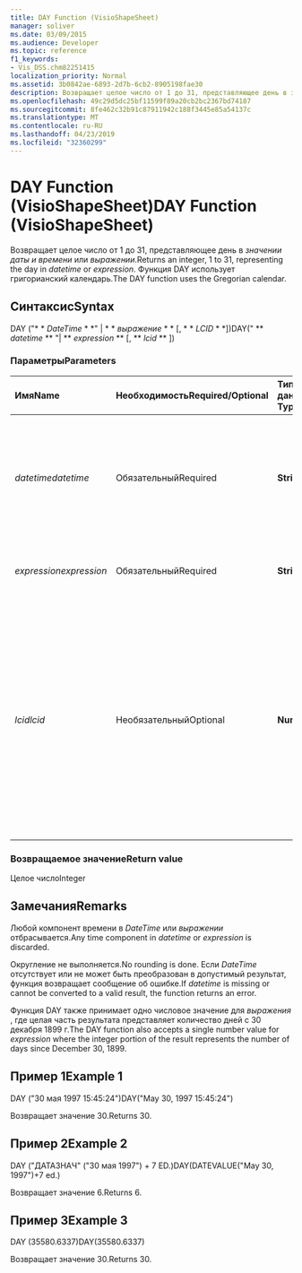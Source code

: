 ```yaml
---
title: DAY Function (VisioShapeSheet)
manager: soliver
ms.date: 03/09/2015
ms.audience: Developer
ms.topic: reference
f1_keywords:
- Vis_DSS.chm82251415
localization_priority: Normal
ms.assetid: 3b0842ae-6893-2d7b-6cb2-8905198fae30
description: Возвращает целое число от 1 до 31, представляющее день в значении даты и времени или выражении. Функция DAY использует григорианский календарь.
ms.openlocfilehash: 49c29d5dc25bf11599f89a20cb2bc2367bd74187
ms.sourcegitcommit: 8fe462c32b91c87911942c188f3445e85a54137c
ms.translationtype: MT
ms.contentlocale: ru-RU
ms.lasthandoff: 04/23/2019
ms.locfileid: "32360299"
---
```

# <a name="day-function-visioshapesheet"></a><span data-ttu-id="9231e-104">DAY Function (VisioShapeSheet)</span><span class="sxs-lookup"><span data-stu-id="9231e-104">DAY Function (VisioShapeSheet)</span></span>

<span data-ttu-id="9231e-105">Возвращает целое число от 1 до 31, представляющее день в _значении даты и времени_ или _выражении_.</span><span class="sxs-lookup"><span data-stu-id="9231e-105">Returns an integer, 1 to 31, representing the day in  _datetime_ or  _expression_.</span></span> <span data-ttu-id="9231e-106">Функция DAY использует григорианский календарь.</span><span class="sxs-lookup"><span data-stu-id="9231e-106">The DAY function uses the Gregorian calendar.</span></span>
  
## <a name="syntax"></a><span data-ttu-id="9231e-107">Синтаксис</span><span class="sxs-lookup"><span data-stu-id="9231e-107">Syntax</span></span>

<span data-ttu-id="9231e-108">DAY ("\* \* *DateTime* \* \*" | \* \* *выражение* \* \* [, \* \* *LCID* \* \*])</span><span class="sxs-lookup"><span data-stu-id="9231e-108">DAY(" \*\* *datetime* \*\* "| \*\* *expression* \*\* [, \*\* *lcid* \*\* ])</span></span> 
  
### <a name="parameters"></a><span data-ttu-id="9231e-109">Параметры</span><span class="sxs-lookup"><span data-stu-id="9231e-109">Parameters</span></span>

|<span data-ttu-id="9231e-110">**Имя**</span><span class="sxs-lookup"><span data-stu-id="9231e-110">**Name**</span></span>|<span data-ttu-id="9231e-111">**Необходимость**</span><span class="sxs-lookup"><span data-stu-id="9231e-111">**Required/Optional**</span></span>|<span data-ttu-id="9231e-112">**Тип данных**</span><span class="sxs-lookup"><span data-stu-id="9231e-112">**Data Type**</span></span>|<span data-ttu-id="9231e-113">**Описание**</span><span class="sxs-lookup"><span data-stu-id="9231e-113">**Description**</span></span>|
|:-----|:-----|:-----|:-----|
| <span data-ttu-id="9231e-114">_datetime_</span><span class="sxs-lookup"><span data-stu-id="9231e-114">_datetime_</span></span> <br/> |<span data-ttu-id="9231e-115">Обязательный</span><span class="sxs-lookup"><span data-stu-id="9231e-115">Required</span></span>  <br/> |<span data-ttu-id="9231e-116">**String**</span><span class="sxs-lookup"><span data-stu-id="9231e-116">**String**</span></span> <br/> |<span data-ttu-id="9231e-117">Любая строка, распознаваемая как дата и время либо ссылка на ячейку, содержащую дату и время.</span><span class="sxs-lookup"><span data-stu-id="9231e-117">Any string commonly recognized as a date and time or a reference to a cell containing a date and time.</span></span>  <br/> |
| <span data-ttu-id="9231e-118">_expression_</span><span class="sxs-lookup"><span data-stu-id="9231e-118">_expression_</span></span> <br/> |<span data-ttu-id="9231e-119">Обязательный</span><span class="sxs-lookup"><span data-stu-id="9231e-119">Required</span></span>  <br/> |<span data-ttu-id="9231e-120">**String**</span><span class="sxs-lookup"><span data-stu-id="9231e-120">**String**</span></span> <br/> |<span data-ttu-id="9231e-121">Любое выражение, возвращающее дату и время.</span><span class="sxs-lookup"><span data-stu-id="9231e-121">Any expression that yields a date and time.</span></span>  <br/> |
| <span data-ttu-id="9231e-122">_lcid_</span><span class="sxs-lookup"><span data-stu-id="9231e-122">_lcid_</span></span> <br/> |<span data-ttu-id="9231e-123">Необязательный</span><span class="sxs-lookup"><span data-stu-id="9231e-123">Optional</span></span>  <br/> |<span data-ttu-id="9231e-124">**Number**</span><span class="sxs-lookup"><span data-stu-id="9231e-124">**Number**</span></span> <br/> |<span data-ttu-id="9231e-125">Задает идентификатор языкового стандарта, который будет использоваться при оценке нелокальной даты и времени.</span><span class="sxs-lookup"><span data-stu-id="9231e-125">Specifies the locale identifier to be used in evaluating a non-local datetime.</span></span> <span data-ttu-id="9231e-126">Идентификатор языкового стандарта — это число, представленной в файлах системных заголовков.</span><span class="sxs-lookup"><span data-stu-id="9231e-126">The locale identifier is a number described in the system header files.</span></span>  <br/> |
   
### <a name="return-value"></a><span data-ttu-id="9231e-127">Возвращаемое значение</span><span class="sxs-lookup"><span data-stu-id="9231e-127">Return value</span></span>

<span data-ttu-id="9231e-128">Целое число</span><span class="sxs-lookup"><span data-stu-id="9231e-128">Integer</span></span>
  
## <a name="remarks"></a><span data-ttu-id="9231e-129">Замечания</span><span class="sxs-lookup"><span data-stu-id="9231e-129">Remarks</span></span>

<span data-ttu-id="9231e-130">Любой компонент времени в _DateTime_ или _выражении_ отбрасывается.</span><span class="sxs-lookup"><span data-stu-id="9231e-130">Any time component in  _datetime_ or  _expression_ is discarded.</span></span> 
  
<span data-ttu-id="9231e-131">Округление не выполняется.</span><span class="sxs-lookup"><span data-stu-id="9231e-131">No rounding is done.</span></span> <span data-ttu-id="9231e-132">Если _DateTime_ отсутствует или не может быть преобразован в допустимый результат, функция возвращает сообщение об ошибке.</span><span class="sxs-lookup"><span data-stu-id="9231e-132">If  _datetime_ is missing or cannot be converted to a valid result, the function returns an error.</span></span> 
  
<span data-ttu-id="9231e-133">Функция DAY также принимает одно числовое значение для _выражения_ , где целая часть результата представляет количество дней с 30 декабря 1899 г.</span><span class="sxs-lookup"><span data-stu-id="9231e-133">The DAY function also accepts a single number value for  _expression_ where the integer portion of the result represents the number of days since December 30, 1899.</span></span> 
  
## <a name="example-1"></a><span data-ttu-id="9231e-134">Пример 1</span><span class="sxs-lookup"><span data-stu-id="9231e-134">Example 1</span></span>

<span data-ttu-id="9231e-135">DAY ("30 мая 1997 15:45:24")</span><span class="sxs-lookup"><span data-stu-id="9231e-135">DAY("May 30, 1997 15:45:24")</span></span>
  
<span data-ttu-id="9231e-136">Возвращает значение 30.</span><span class="sxs-lookup"><span data-stu-id="9231e-136">Returns 30.</span></span>
  
## <a name="example-2"></a><span data-ttu-id="9231e-137">Пример 2</span><span class="sxs-lookup"><span data-stu-id="9231e-137">Example 2</span></span>

<span data-ttu-id="9231e-138">DAY ("ДАТАЗНАЧ" ("30 мая 1997") + 7 ED.)</span><span class="sxs-lookup"><span data-stu-id="9231e-138">DAY(DATEVALUE("May 30, 1997")+7 ed.)</span></span>
  
<span data-ttu-id="9231e-139">Возвращает значение 6.</span><span class="sxs-lookup"><span data-stu-id="9231e-139">Returns 6.</span></span>
  
## <a name="example-3"></a><span data-ttu-id="9231e-140">Пример 3</span><span class="sxs-lookup"><span data-stu-id="9231e-140">Example 3</span></span>

<span data-ttu-id="9231e-141">DAY (35580.6337)</span><span class="sxs-lookup"><span data-stu-id="9231e-141">DAY(35580.6337)</span></span>
  
<span data-ttu-id="9231e-142">Возвращает значение 30.</span><span class="sxs-lookup"><span data-stu-id="9231e-142">Returns 30.</span></span>
  

